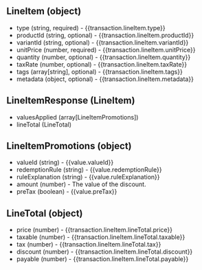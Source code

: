 ## LineItem (object)
+ type (string, required) - {{transaction.lineItem.type}}
+ productId (string, optional) -  {{transaction.lineItem.productId}}
+ variantId (string, optional) - {{transaction.lineItem.variantId}}
+ unitPrice (number, required) -  {{transaction.lineItem.unitPrice}}
+ quantity (number, optional) -  {{transaction.lineItem.quantity}}
+ taxRate (number, optional) - {{transaction.lineItem.taxRate}}
+ tags (array[string], optional) - {{transaction.lineItem.tags}}
+ metadata (object, optional) - {{transaction.lineItem.metadata}}

## LineItemResponse (LineItem)
+ valuesApplied (array[LineItemPromotions])
+ lineTotal (LineTotal)

## LineItemPromotions (object)
+ valueId (string) - {{value.valueId}}
+ redemptionRule (string) - {{value.redemptionRule}}
+ ruleExplanation (string) - {{value.ruleExplanation}}
+ amount (number) - The value of the discount.
+ preTax (boolean) - {{value.preTax}}

## LineTotal (object)
+ price (number) - {{transaction.lineItem.lineTotal.price}}
+ taxable (number) - {{transaction.lineItem.lineTotal.taxable}}
+ tax (number) - {{transaction.lineItem.lineTotal.tax}}
+ discount (number) - {{transaction.lineItem.lineTotal.discount}}
+ payable (number) - {{transaction.lineItem.lineTotal.payable}}

